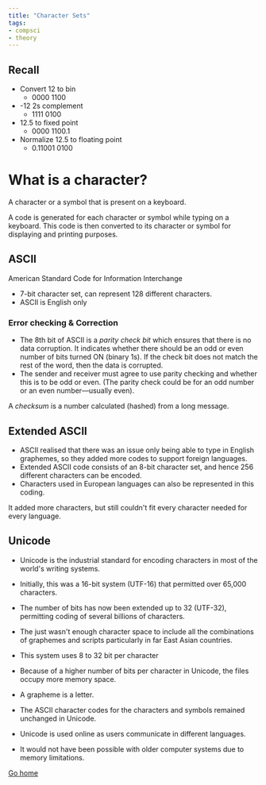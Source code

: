 ```yaml
---
title: "Character Sets"
tags:
- compsci
- theory
---
```

## Recall
- Convert 12 to bin
	- 0000 1100
- -12 2s complement
	- 1111 0100
- 12.5 to fixed point
	- 0000 1100.1
- Normalize 12.5 to floating point
	- 0.11001 0100

# What is a character?
A character or a symbol that is present on a keyboard.

A code is generated for each character or symbol while typing on a keyboard. This code is then converted to its character or symbol for displaying and printing purposes.

## ASCII
American Standard Code for Information Interchange
- 7-bit character set, can represent 128 different characters.
- ASCII is English only

### Error checking & Correction
- The 8th bit of ASCII is a *parity check bit* which ensures that there is no data corruption. It indicates whether there should be an odd or even number of bits turned ON (binary 1s). If the check bit does not match the rest of the word, then the data is corrupted.
- The sender and receiver must agree to use parity checking and whether this is to be odd or even. (The parity check could be for an odd number or an even number—usually even).

A *checksum* is a number calculated (hashed) from a long message.

## Extended ASCII
- ASCII realised that there was an issue only being able to type in English graphemes, so they added more codes to support foreign languages.
- Extended ASCII code consists of an 8-bit character set, and hence 256 different characters can be encoded.
- Characters used in European languages can also be represented in this coding.

It added more characters, but still couldn't fit every character needed for every language. 

## Unicode
- Unicode is the industrial standard for encoding characters in most of the world's writing systems.
- Initially, this was a 16-bit system (UTF-16) that permitted over 65,000 characters.
- The number of bits has now been extended up to 32 (UTF-32), permitting coding of several billions of characters.

- The just wasn't enough character space to include all the combinations of graphemes and scripts particularly in far East Asian countries.
- This system uses 8 to 32 bit per character
- Because of a higher number of bits per character in Unicode, the files occupy more memory space.
- A grapheme is a letter.
- The ASCII character codes for the characters and symbols remained unchanged in Unicode.
- Unicode is used online as users communicate in different languages.
- It would not have been possible with older computer systems due to memory limitations.



[Go home](/)